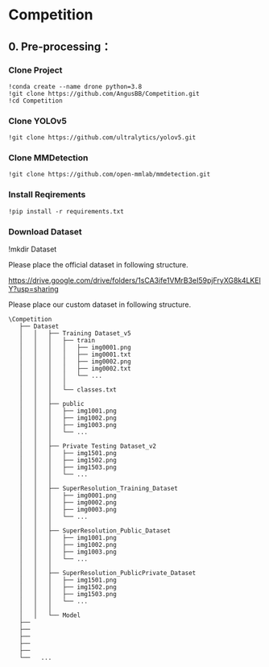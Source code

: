 # Competition

## 0. Pre-processing：

### Clone Project

````
!conda create --name drone python=3.8
!git clone https://github.com/AngusBB/Competition.git
!cd Competition
````

### Clone YOLOv5

````
!git clone https://github.com/ultralytics/yolov5.git
````

### Clone MMDetection

````
!git clone https://github.com/open-mmlab/mmdetection.git
````

### Install Reqirements

````
!pip install -r requirements.txt
````

### Download Dataset

!mkdir Dataset

Please place the official dataset in following structure.

https://drive.google.com/drive/folders/1sCA3ife1VMrB3eI59pjFryXG8k4LKElY?usp=sharing

Please place our custom dataset in following structure.

````
\Competition
   ├── Dataset
   │   │   ├── Training Dataset_v5
   │   │   │   ├── train
   │   │   │   │   ├── img0001.png
   │   │   │   │   ├── img0001.txt
   │   │   │   │   ├── img0002.png
   │   │   │   │   ├── img0002.txt
   │   │   │   │   └── ...
   │   │   │   │
   │   │   │   └── classes.txt
   │   │   │
   │   │   ├── public
   │   │   │   ├── img1001.png
   │   │   │   ├── img1002.png
   │   │   │   ├── img1003.png
   │   │   │   └── ...
   │   │   │
   │   │   ├── Private Testing Dataset_v2
   │   │   │   ├── img1501.png
   │   │   │   ├── img1502.png
   │   │   │   ├── img1503.png
   │   │   │   └── ...
   │   │   │
   │   │   ├── SuperResolution_Training_Dataset
   │   │   │   ├── img0001.png
   │   │   │   ├── img0002.png
   │   │   │   ├── img0003.png
   │   │   │   └── ...
   │   │   │
   │   │   ├── SuperResolution_Public_Dataset
   │   │   │   ├── img1001.png
   │   │   │   ├── img1002.png
   │   │   │   ├── img1003.png
   │   │   │   └── ...
   │   │   │
   │   │   ├── SuperResolution_PublicPrivate_Dataset
   │   │   │   ├── img1501.png
   │   │   │   ├── img1502.png
   │   │   │   ├── img1503.png
   │   │   │   └── ...
   │   │   │
   │   │   └── Model
   ├── 
   ├── 
   ├── 
   ├── 
   ├── 
   └──   ...
````
